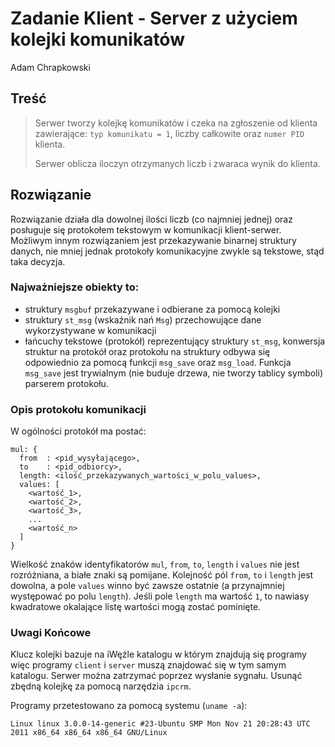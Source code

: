 # Zadanie Klient - Server z użyciem kolejki komunikatów #

Adam Chrapkowski

## Treść ##

> Serwer tworzy kolejkę komunikatów i czeka na zgłoszenie od klienta
> zawierające:  `typ komunikatu = 1`, liczby całkowite oraz `numer PID` klienta.
>
> Serwer oblicza iloczyn otrzymanych liczb i zwaraca wynik do klienta.


## Rozwiązanie ##

Rozwiązanie działa dla dowolnej ilości liczb (co najmniej jednej) oraz posługuje się protokołem
tekstowym w komunikacji klient-serwer. Możliwym innym rozwiązaniem jest przekazywanie binarnej
struktury danych, nie mniej jednak protokoły komunikacyjne zwykle są tekstowe, stąd taka decyzja.

### Najważniejsze obiekty to: ###

- struktury `msgbuf` przekazywane i odbierane za pomocą kolejki
- struktury `st_msg` (wskaźnik nań `Msg`) przechowujące dane wykorzystywane w komunikacji
- łańcuchy tekstowe (protokół) reprezentujący struktury `st_msg`, konwersja struktur na protokół
  oraz protokołu na struktury odbywa się odpowiednio za pomocą funkcji `msg_save` oraz `msg_load`.
  Funkcja `msg_save` jest trywialnym (nie buduje drzewa, nie tworzy tablicy symboli) parserem 
  protokołu.
  
### Opis protokołu komunikacji ###

W ogólności protokół ma postać:

    mul: {
      from  : <pid_wysyłającego>,
      to    : <pid_odbiorcy>,
      length: <ilość_przekazywanych_wartości_w_polu_values>,
      values: [
        <wartość_1>,
        <wartość_2>,
        <wartość_3>,
        ...
        <wartość_n>
      ]
    }

Wielkość znaków identyfikatorów `mul`, `from`, `to`, `length` i `values` nie jest rozróżniana,
a białe znaki są pomijane. Kolejność pól `from`, `to` i `length` jest dowolna, a pole `values` winno
być zawsze ostatnie (a przynajmniej występować po polu `length`). Jeśli pole `length` ma wartość
`1`, to nawiasy kwadratowe okalające listę wartości mogą zostać pominięte.

### Uwagi Końcowe ###

Klucz kolejki bazuje na iWęźle katalogu w którym znajdują się programy więc programy `client` i
`server` muszą znajdować się w tym samym katalogu. Serwer można zatrzymać poprzez wysłanie sygnału.
Usunąć zbędną kolejkę za pomocą narzędzia `ipcrm`.

Programy przetestowano za pomocą systemu (`uname -a`):

    Linux linux 3.0.0-14-generic #23-Ubuntu SMP Mon Nov 21 20:28:43 UTC 2011 x86_64 x86_64 x86_64 GNU/Linux

